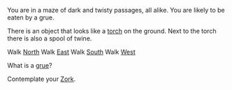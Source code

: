 You are in a maze of dark and twisty passages, all alike. You are likely to be eaten by a grue.

There is an object that looks like a [torch](zork_content/torch.md) on the ground. Next to the torch there is also a spool of twine.

Walk [North](zork_content/zork_content/zork_content/zork_content/eaten-by-grue.md)
Walk [East](zork_content/zork_content/zork_content/eaten-by-grue.md)
Walk [South](zork_content/zork_content/eaten-by-grue.md)
Walk [West](zork_content/eaten-by-grue.md)

What is a [grue](zork_content/grue-about.md)?

Contemplate your [Zork](zork_content/contemplate-zork.md).

